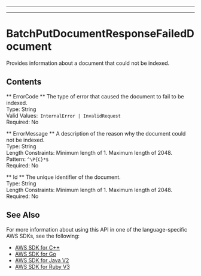 --------

--------

# BatchPutDocumentResponseFailedDocument<a name="API_BatchPutDocumentResponseFailedDocument"></a>

Provides information about a document that could not be indexed\.

## Contents<a name="API_BatchPutDocumentResponseFailedDocument_Contents"></a>

 ** ErrorCode **   <a name="Kendra-Type-BatchPutDocumentResponseFailedDocument-ErrorCode"></a>
The type of error that caused the document to fail to be indexed\.  
Type: String  
Valid Values:` InternalError | InvalidRequest`   
Required: No

 ** ErrorMessage **   <a name="Kendra-Type-BatchPutDocumentResponseFailedDocument-ErrorMessage"></a>
A description of the reason why the document could not be indexed\.  
Type: String  
Length Constraints: Minimum length of 1\. Maximum length of 2048\.  
Pattern: `^\P{C}*$`   
Required: No

 ** Id **   <a name="Kendra-Type-BatchPutDocumentResponseFailedDocument-Id"></a>
The unique identifier of the document\.  
Type: String  
Length Constraints: Minimum length of 1\. Maximum length of 2048\.  
Required: No

## See Also<a name="API_BatchPutDocumentResponseFailedDocument_SeeAlso"></a>

For more information about using this API in one of the language\-specific AWS SDKs, see the following:
+  [ AWS SDK for C\+\+](https://docs.aws.amazon.com/goto/SdkForCpp/kendra-2019-02-03/BatchPutDocumentResponseFailedDocument) 
+  [ AWS SDK for Go](https://docs.aws.amazon.com/goto/SdkForGoV1/kendra-2019-02-03/BatchPutDocumentResponseFailedDocument) 
+  [ AWS SDK for Java V2](https://docs.aws.amazon.com/goto/SdkForJavaV2/kendra-2019-02-03/BatchPutDocumentResponseFailedDocument) 
+  [ AWS SDK for Ruby V3](https://docs.aws.amazon.com/goto/SdkForRubyV3/kendra-2019-02-03/BatchPutDocumentResponseFailedDocument) 